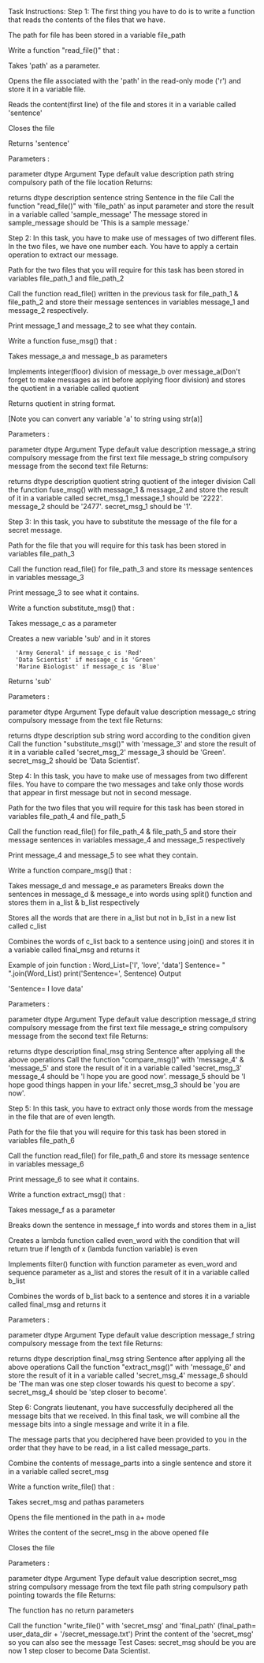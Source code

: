 Task
Instructions:
Step 1: The first thing you have to do is to write a function that reads the contents of the files that we have.

The path for file has been stored in a variable file_path

Write a function "read_file()" that :

Takes 'path' as a parameter.

Opens the file associated with the 'path' in the read-only mode ('r') and store it in a variable file.

Reads the content(first line) of the file and stores it in a variable called 'sentence'

Closes the file

Returns 'sentence'

Parameters :

parameter	dtype	Argument Type	default value	description
path	string	compulsory		path of the file location
Returns:

returns	dtype	description
sentence	string	Sentence in the file
Call the function "read_file()" with 'file_path' as input parameter and store the result in a variable called 'sample_message'
The message stored in sample_message should be 'This is a sample message.'

Step 2: In this task, you have to make use of messages of two different files. In the two files, we have one number each. You have to apply a certain operation to extract our message.

Path for the two files that you will require for this task has been stored in variables file_path_1 and file_path_2

Call the function read_file() written in the previous task for file_path_1 & file_path_2 and store their message sentences in variables message_1 and message_2 respectively.

Print message_1 and message_2 to see what they contain.

Write a function fuse_msg() that :

Takes message_a and message_b as parameters

Implements integer(floor) division of message_b over message_a(Don't forget to make messages as int before applying floor division) and stores the quotient in a variable called quotient

Returns quotient in string format.

[Note you can convert any variable 'a' to string using str(a)]

Parameters :

parameter	dtype	Argument Type	default value	description
message_a	string	compulsory		message from the first text file
message_b	string	compulsory		message from the second text file
Returns:

returns	dtype	description
quotient	string	quotient of the integer division
Call the function fuse_msg() with message_1 & message_2 and store the result of it in a variable called secret_msg_1
message_1 should be '2222'.
message_2 should be '2477'.
secret_msg_1 should be '1'.

Step 3: In this task, you have to substitute the message of the file for a secret message.

Path for the file that you will require for this task has been stored in variables file_path_3

Call the function read_file() for file_path_3 and store its message sentences in variables message_3

Print message_3 to see what it contains.

Write a function substitute_msg() that :

Takes message_c as a parameter

Creates a new variable 'sub' and in it stores

      'Army General' if message_c is 'Red'
      'Data Scientist' if message_c is 'Green'
      'Marine Biologist' if message_c is 'Blue'
Returns 'sub'

Parameters :

parameter	dtype	Argument Type	default value	description
message_c	string	compulsory		message from the text file
Returns:

returns	dtype	description
sub	string	word according to the condition given
Call the function "substitute_msg()" with 'message_3' and store the result of it in a variable called 'secret_msg_2'
message_3 should be 'Green'.
secret_msg_2 should be 'Data Scientist'.

Step 4: In this task, you have to make use of messages from two different files. You have to compare the two messages and take only those words that appear in first message but not in second message.

Path for the two files that you will require for this task has been stored in variables file_path_4 and file_path_5

Call the function read_file() for file_path_4 & file_path_5 and store their message sentences in variables message_4 and message_5 respectively

Print message_4 and message_5 to see what they contain.

Write a function compare_msg() that :

Takes message_d and message_e as parameters
Breaks down the sentences in message_d & message_e into words using split() function and stores them in a_list & b_list respectively

Stores all the words that are there in a_list but not in b_list in a new list called c_list

Combines the words of c_list back to a sentence using join() and stores it in a variable called final_msg and returns it

  Example of join function :
Word_List=['I', 'love', 'data']
Sentence= " ".join(Word_List)
print('Sentence=', Sentence)
Output

'Sentence= I love data'
   
Parameters :

parameter	dtype	Argument Type	default value	description
message_d	string	compulsory		message from the first text file
message_e	string	compulsory		message from the second text file
Returns:

returns	dtype	description
final_msg	string	Sentence after applying all the above operations
Call the function "compare_msg()" with 'message_4' & 'message_5' and store the result of it in a variable called 'secret_msg_3'
message_4 should be 'I hope you are good now'.
message_5 should be 'I hope good things happen in your life.'
secret_msg_3 should be 'you are now'.

Step 5: In this task, you have to extract only those words from the message in the file that are of even length.

Path for the file that you will require for this task has been stored in variables file_path_6

Call the function read_file() for file_path_6 and store its message sentence in variables message_6

Print message_6 to see what it contains.

Write a function extract_msg() that :

Takes message_f as a parameter

Breaks down the sentence in message_f into words and stores them in a_list

Creates a lambda function called even_word with the condition that will return true if length of x (lambda function variable) is even

Implements filter() function with function parameter as even_word and sequence parameter as a_list and stores the result of it in a variable called b_list

Combines the words of b_list back to a sentence and stores it in a variable called final_msg and returns it

Parameters :

parameter	dtype	Argument Type	default value	description
message_f	string	compulsory		message from the text file
Returns:

returns	dtype	description
final_msg	string	Sentence after applying all the above operations
Call the function "extract_msg()" with 'message_6' and store the result of it in a variable called 'secret_msg_4'
message_6 should be 'The man was one step closer towards his quest to become a spy'.
secret_msg_4 should be 'step closer to become'.

Step 6: Congrats lieutenant, you have successfully deciphered all the message bits that we received. In this final task, we will combine all the message bits into a single message and write it in a file.

The message parts that you deciphered have been provided to you in the order that they have to be read, in a list called message_parts.

Combine the contents of message_parts into a single sentence and store it in a variable called secret_msg

Write a function write_file() that :

Takes secret_msg and pathas parameters

Opens the file mentioned in the path in a+ mode

Writes the content of the secret_msg in the above opened file

Closes the file

Parameters :

parameter	dtype	Argument Type	default value	description
secret_msg	string	compulsory		message from the text file
path	string	compulsory		path pointing towards the file
Returns:

The function has no return parameters

Call the function "write_file()" with 'secret_msg' and 'final_path'
(final_path= user_data_dir + '/secret_message.txt')
Print the content of the 'secret_msg' so you can also see the message
Test Cases: secret_msg should be you are now 1 step closer to become Data Scientist.
